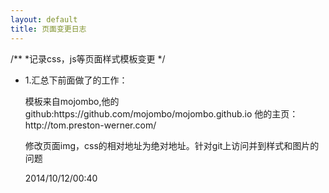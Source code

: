 ```yaml
---
layout: default
title: 页面变更日志
---
```

/**
 *记录css，js等页面样式模板变更
 */
<ul>
  <li>1.汇总下前面做了的工作：<span><p>模板来自mojombo,他的github:https://github.com/mojombo/mojombo.github.io       他的主页：http://tom.preston-werner.com/</p><p>修改页面img，css的相对地址为绝对地址。针对git上访问并到样式和图片的问题</p><p>2014/10/12/00:40</p></span></li>
</ul>
